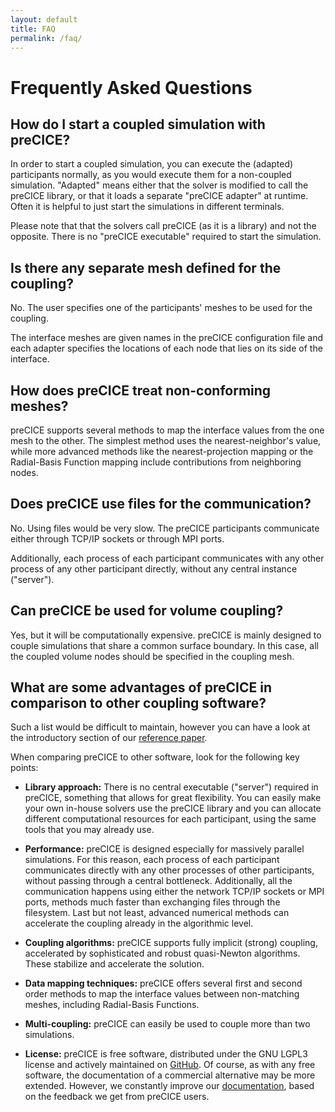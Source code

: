 ```yaml
---
layout: default
title: FAQ
permalink: /faq/
---
```


# Frequently Asked Questions

## How do I start a coupled simulation with preCICE?

In order to start a coupled simulation, you can execute the (adapted)
participants normally, as you would execute them for a non-coupled simulation.
"Adapted" means either that the solver is modified to call the preCICE library,
or that it loads a separate "preCICE adapter" at runtime. Often it is helpful
to just start the simulations in different terminals.

Please note that that the solvers call preCICE (as it is a library) and not the
opposite. There is no "preCICE executable" required to start the simulation.

## Is there any separate mesh defined for the coupling?

No. The user specifies one of the participants' meshes to be used for the coupling.

The interface meshes are given names in the preCICE configuration file and each adapter
specifies the locations of each node that lies on its side of the interface.

## How does preCICE treat non-conforming meshes?

preCICE supports several methods to map the interface values from the one mesh
to the other. The simplest method uses the nearest-neighbor's value, while
more advanced methods like the nearest-projection mapping or the Radial-Basis
Function mapping include contributions from neighboring nodes.

## Does preCICE use files for the communication?

No. Using files would be very slow. The preCICE participants communicate either
through TCP/IP sockets or through MPI ports.

Additionally, each process of each participant communicates with any other
process of any other participant directly, without any central instance ("server").

## Can preCICE be used for volume coupling?

Yes, but it will be computationally expensive. preCICE is mainly designed to
couple simulations that share a common surface boundary. In this case, all the
coupled volume nodes should be specified in the coupling mesh.

## What are some advantages of preCICE in comparison to other coupling software?

Such a list would be difficult to maintain, however you can have a look at the
introductory section of our [reference paper](../publications).

When comparing preCICE to other software, look for the following key points:

* **Library approach:** There is no central executable ("server") required
in preCICE, something that allows for great flexibility. You can easily make
your own in-house solvers use the preCICE library and you can allocate different
computational resources for each participant, using the same tools that you
may already use.

* **Performance:** preCICE is designed especially for massively parallel simulations.
For this reason, each process of each participant communicates directly with
any other processes of other participants, without passing through a
central bottleneck. Additionally, all the communication happens using either
the network TCP/IP sockets or MPI ports, methods much faster than exchanging
files through the filesystem. Last but not least, advanced numerical methods
can accelerate the coupling already in the algorithmic level.

* **Coupling algorithms:** preCICE supports fully implicit (strong) coupling,
accelerated by sophisticated and robust quasi-Newton algorithms. These stabilize
and accelerate the solution.

* **Data mapping techniques:** preCICE offers several first and second order
methods to map the interface values between non-matching meshes,
including Radial-Basis Functions.

* **Multi-coupling:** preCICE can easily be used to couple more than two simulations.

* **License:** preCICE is free software, distributed under the GNU LGPL3 license
and actively maintained on [GitHub](https://github.com/precice/). Of course, as
with any free software, the documentation of a commercial alternative may be
more extended. However, we constantly improve our [documentation](https://github.com/precice/precice/wiki), based on the
feedback we get from preCICE users.
